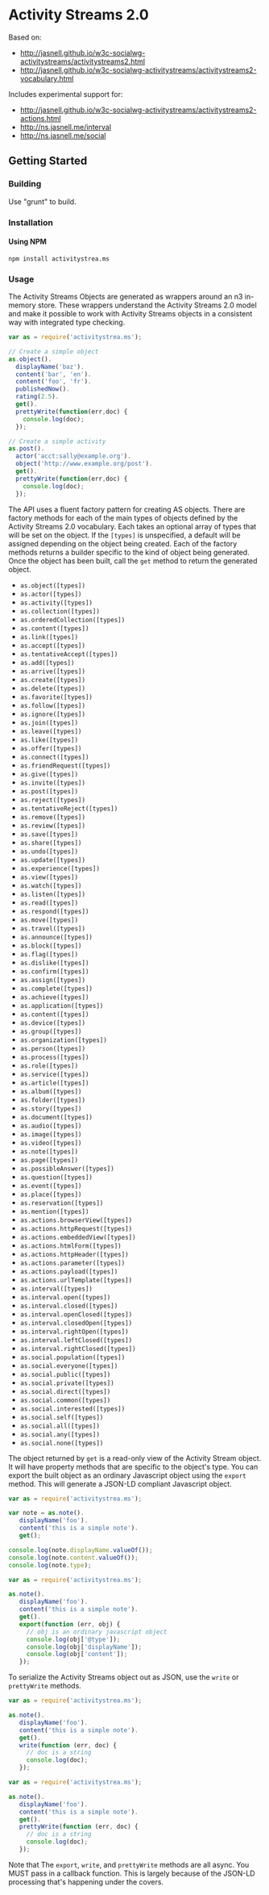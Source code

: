 # Activity Streams 2.0

Based on: 

* http://jasnell.github.io/w3c-socialwg-activitystreams/activitystreams2.html
* http://jasnell.github.io/w3c-socialwg-activitystreams/activitystreams2-vocabulary.html

Includes experimental support for: 

* http://jasnell.github.io/w3c-socialwg-activitystreams/activitystreams2-actions.html
* http://ns.jasnell.me/interval
* http://ns.jasnell.me/social

## Getting Started

### Building

Use "grunt" to build.

### Installation

#### Using NPM

`npm install activitystrea.ms`

### Usage

The Activity Streams Objects are generated as wrappers around an n3 in-memory store.
These wrappers understand the Activity Streams 2.0 model and make it possible to work with
Activity Streams objects in a consistent way with integrated type checking.

```javascript
var as = require('activitystrea.ms');

// Create a simple object
as.object().
  displayName('baz').
  content('bar', 'en').
  content('foo', 'fr').
  publishedNow().
  rating(2.5).
  get().
  prettyWrite(function(err,doc) {
    console.log(doc);
  });

// Create a simple activity
as.post().
  actor('acct:sally@example.org').
  object('http://www.example.org/post').
  get().
  prettyWrite(function(err,doc) {
    console.log(doc);
  });
```

The API uses a fluent factory pattern for creating AS objects. There are factory
methods for each of the main types of objects defined by the Activity Streams 2.0
vocabulary. Each takes an optional array of types that will be set on the object.
If the `[types]` is unspecified, a default will be assigned depending on the 
object being created. Each of the factory methods returns a builder specific to 
the kind of object being generated. Once the object has been built, call the `get`
method to return the generated object.

* `as.object([types])`
* `as.actor([types])`
* `as.activity([types])`  
* `as.collection([types])`  
* `as.orderedCollection([types])`  
* `as.content([types])`  
* `as.link([types])`  
* `as.accept([types])`  
* `as.tentativeAccept([types])`  
* `as.add([types])`  
* `as.arrive([types])`  
* `as.create([types])`  
* `as.delete([types])`  
* `as.favorite([types])`  
* `as.follow([types])`  
* `as.ignore([types])`  
* `as.join([types])`  
* `as.leave([types])`  
* `as.like([types])`  
* `as.offer([types])`  
* `as.connect([types])`  
* `as.friendRequest([types])`  
* `as.give([types])`  
* `as.invite([types])`  
* `as.post([types])`  
* `as.reject([types])`  
* `as.tentativeReject([types])`  
* `as.remove([types])`  
* `as.review([types])`  
* `as.save([types])`  
* `as.share([types])`  
* `as.undo([types])`  
* `as.update([types])`  
* `as.experience([types])`  
* `as.view([types])`  
* `as.watch([types])`  
* `as.listen([types])`  
* `as.read([types])`  
* `as.respond([types])`  
* `as.move([types])`  
* `as.travel([types])`  
* `as.announce([types])`  
* `as.block([types])`  
* `as.flag([types])`  
* `as.dislike([types])`  
* `as.confirm([types])`  
* `as.assign([types])`  
* `as.complete([types])`  
* `as.achieve([types])`  
* `as.application([types])`  
* `as.content([types])`  
* `as.device([types])`  
* `as.group([types])`  
* `as.organization([types])`  
* `as.person([types])`  
* `as.process([types])`  
* `as.role([types])`  
* `as.service([types])`  
* `as.article([types])`  
* `as.album([types])`  
* `as.folder([types])`  
* `as.story([types])`  
* `as.document([types])`  
* `as.audio([types])`  
* `as.image([types])`  
* `as.video([types])`  
* `as.note([types])`  
* `as.page([types])`  
* `as.possibleAnswer([types])`  
* `as.question([types])`  
* `as.event([types])`  
* `as.place([types])`  
* `as.reservation([types])`  
* `as.mention([types])`  
* `as.actions.browserView([types])`
* `as.actions.httpRequest([types])`
* `as.actions.embeddedView([types])`
* `as.actions.htmlForm([types])`
* `as.actions.httpHeader([types])`
* `as.actions.parameter([types])`
* `as.actions.payload([types])`
* `as.actions.urlTemplate([types])`
* `as.interval([types])`
* `as.interval.open([types])`
* `as.interval.closed([types])`
* `as.interval.openClosed([types])`
* `as.interval.closedOpen([types])`
* `as.interval.rightOpen([types])`
* `as.interval.leftClosed([types])`
* `as.interval.rightClosed([types])`
* `as.social.population([types])`
* `as.social.everyone([types])`
* `as.social.public([types])`
* `as.social.private([types])`
* `as.social.direct([types])`
* `as.social.common([types])`
* `as.social.interested([types])`
* `as.social.self([types])`
* `as.social.all([types])`
* `as.social.any([types])`
* `as.social.none([types])`


The object returned by `get` is a read-only view of the Activity Stream object. It will have property methods that are specific to the object's type. You can export the built object as an ordinary Javascript object using the `export` method. This will generate a JSON-LD compliant Javascript object.

```javascript
var as = require('activitystrea.ms');

var note = as.note().
   displayName('foo').
   content('this is a simple note').
   get();

console.log(note.displayName.valueOf());
console.log(note.content.valueOf());
console.log(note.type);
```

```javascript
var as = require('activitystrea.ms');

as.note().
   displayName('foo').
   content('this is a simple note').
   get().
   export(function (err, obj) {
     // obj is an ordinary javascript object
     console.log(obj['@type']);
     console.log(obj['displayName']);
     console.log(obj['content']);
   });
```

To serialize the Activity Streams object out as JSON, use the `write` or `prettyWrite` methods.

```javascript
var as = require('activitystrea.ms');

as.note().
   displayName('foo').
   content('this is a simple note').
   get().
   write(function (err, doc) {
     // doc is a string
     console.log(doc);
   });
```

```javascript
var as = require('activitystrea.ms');

as.note().
   displayName('foo').
   content('this is a simple note').
   get().
   prettyWrite(function (err, doc) {
     // doc is a string
     console.log(doc);
   });
```

Note that The `export`, `write`, and `prettyWrite` methods are all async. You MUST pass in a callback function. This is largely because of the JSON-LD processing that's happening under the covers.

